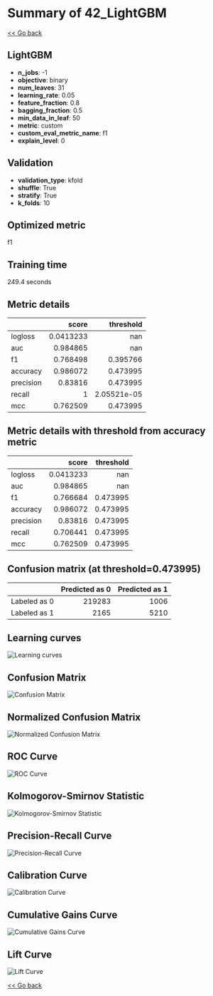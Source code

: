 # Summary of 42_LightGBM

[<< Go back](../README.md)


## LightGBM
- **n_jobs**: -1
- **objective**: binary
- **num_leaves**: 31
- **learning_rate**: 0.05
- **feature_fraction**: 0.8
- **bagging_fraction**: 0.5
- **min_data_in_leaf**: 50
- **metric**: custom
- **custom_eval_metric_name**: f1
- **explain_level**: 0

## Validation
 - **validation_type**: kfold
 - **shuffle**: True
 - **stratify**: True
 - **k_folds**: 10

## Optimized metric
f1

## Training time

249.4 seconds

## Metric details
|           |     score |     threshold |
|:----------|----------:|--------------:|
| logloss   | 0.0413233 | nan           |
| auc       | 0.984865  | nan           |
| f1        | 0.768498  |   0.395766    |
| accuracy  | 0.986072  |   0.473995    |
| precision | 0.83816   |   0.473995    |
| recall    | 1         |   2.05521e-05 |
| mcc       | 0.762509  |   0.473995    |


## Metric details with threshold from accuracy metric
|           |     score |   threshold |
|:----------|----------:|------------:|
| logloss   | 0.0413233 |  nan        |
| auc       | 0.984865  |  nan        |
| f1        | 0.766684  |    0.473995 |
| accuracy  | 0.986072  |    0.473995 |
| precision | 0.83816   |    0.473995 |
| recall    | 0.706441  |    0.473995 |
| mcc       | 0.762509  |    0.473995 |


## Confusion matrix (at threshold=0.473995)
|              |   Predicted as 0 |   Predicted as 1 |
|:-------------|-----------------:|-----------------:|
| Labeled as 0 |           219283 |             1006 |
| Labeled as 1 |             2165 |             5210 |

## Learning curves
![Learning curves](learning_curves.png)
## Confusion Matrix

![Confusion Matrix](confusion_matrix.png)


## Normalized Confusion Matrix

![Normalized Confusion Matrix](confusion_matrix_normalized.png)


## ROC Curve

![ROC Curve](roc_curve.png)


## Kolmogorov-Smirnov Statistic

![Kolmogorov-Smirnov Statistic](ks_statistic.png)


## Precision-Recall Curve

![Precision-Recall Curve](precision_recall_curve.png)


## Calibration Curve

![Calibration Curve](calibration_curve_curve.png)


## Cumulative Gains Curve

![Cumulative Gains Curve](cumulative_gains_curve.png)


## Lift Curve

![Lift Curve](lift_curve.png)



[<< Go back](../README.md)
